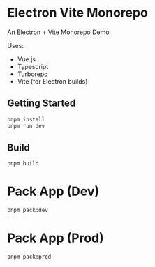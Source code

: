 # Electron Vite Monorepo

An Electron + Vite Monorepo Demo

Uses:

- Vue.js
- Typescript
- Turborepo
- Vite (for Electron builds)

## Getting Started

```bash
pnpm install
pnpm run dev
```

## Build

```bash
pnpm build
```

# Pack App (Dev)

```bash
pnpm pack:dev
```

# Pack App (Prod)

```bash
pnpm pack:prod
```
